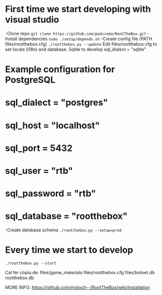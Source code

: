 # First time we start developing with visual studio
-Clone repo
`git clone https://github.com/pedcremo/RootTheBox.git`
-Install dependencies
`sudo ./setup/depends.sh`
-Create config file (PATH files/rootthebox.cfg)
`./rootthebox.py --update`
Edit files/rootthebox.cfg to set locale (i18n) and database. Sqlite to develop
sql_dialect = "sqlite"
# Example configuration for PostgreSQL
# sql_dialect = "postgres"
# sql_host = "localhost"
# sql_port = 5432
# sql_user = "rtb"
# sql_password = "rtb"
# sql_database = "rootthebox"
-Create database schema
`./rootthebox.py --setup=prod`

# Every time we start to develop
`./rootthebox.py --start`



Cal fer còpia de:
files/game_materials
files/rootthebox.cfg
files/botnet.db
rootthebox.db


MORE INFO: https://github.com/moloch--/RootTheBox/wiki/Installation